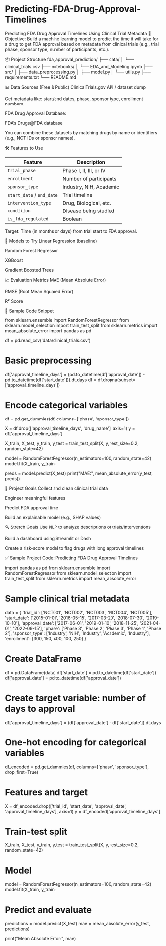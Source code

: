 # Predicting-FDA-Drug-Approval-Timelines
Predicting FDA Drug Approval Timelines Using Clinical Trial Metadata
🎯 Objective:
Build a machine learning model to predict the time it will take for a drug to get FDA approval based on metadata from clinical trials (e.g., trial phase, sponsor type, number of participants, etc.).

📦 Project Structure
fda_approval_prediction/
├── data/
│   └── clinical_trials.csv
├── notebooks/
│   └── EDA_and_Modeling.ipynb
├── src/
│   ├── data_preprocessing.py
│   ├── model.py
│   └── utils.py
├── requirements.txt
└── README.md

📊 Data Sources (Free & Public)
ClinicalTrials.gov API / dataset dump

Get metadata like: start/end dates, phase, sponsor type, enrollment numbers.

FDA Drug Approval Database:

FDA’s Drugs@FDA database

You can combine these datasets by matching drugs by name or identifiers (e.g., NCT IDs or sponsor names).

🛠 Features to Use

| Feature                   | Description             |
| ------------------------- | ----------------------- |
| `trial_phase`             | Phase I, II, III, or IV |
| `enrollment`              | Number of participants  |
| `sponsor_type`            | Industry, NIH, Academic |
| `start_date` / `end_date` | Trial timeline          |
| `intervention_type`       | Drug, Biological, etc.  |
| `condition`               | Disease being studied   |
| `is_fda_regulated`        | Boolean                 |

Target: Time (in months or days) from trial start to FDA approval.

🧠 Models to Try
Linear Regression (baseline)

Random Forest Regressor

XGBoost

Gradient Boosted Trees

📈 Evaluation Metrics
MAE (Mean Absolute Error)

RMSE (Root Mean Squared Error)

R² Score

📘 Sample Code Snippet

from sklearn.ensemble import RandomForestRegressor
from sklearn.model_selection import train_test_split
from sklearn.metrics import mean_absolute_error
import pandas as pd

df = pd.read_csv('data/clinical_trials.csv')

# Basic preprocessing
df['approval_timeline_days'] = (pd.to_datetime(df['approval_date']) - pd.to_datetime(df['start_date'])).dt.days
df = df.dropna(subset=['approval_timeline_days'])

# Encode categorical variables
df = pd.get_dummies(df, columns=['phase', 'sponsor_type'])

X = df.drop(['approval_timeline_days', 'drug_name'], axis=1)
y = df['approval_timeline_days']

X_train, X_test, y_train, y_test = train_test_split(X, y, test_size=0.2, random_state=42)

model = RandomForestRegressor(n_estimators=100, random_state=42)
model.fit(X_train, y_train)

preds = model.predict(X_test)
print("MAE:", mean_absolute_error(y_test, preds))

📌 Project Goals
 Collect and clean clinical trial data

 Engineer meaningful features

 Predict FDA approval time

 Build an explainable model (e.g., SHAP values)


 🔍 Stretch Goals
Use NLP to analyze descriptions of trials/interventions

Build a dashboard using Streamlit or Dash

Create a risk-score model to flag drugs with long approval timelines

✅ Sample Project Code: Predicting FDA Drug Approval Timelines

import pandas as pd
from sklearn.ensemble import RandomForestRegressor
from sklearn.model_selection import train_test_split
from sklearn.metrics import mean_absolute_error

# Sample clinical trial metadata
data = {
    'trial_id': ['NCT001', 'NCT002', 'NCT003', 'NCT004', 'NCT005'],
    'start_date': ['2015-01-01', '2016-05-15', '2017-03-20', '2018-07-30', '2019-10-10'],
    'approval_date': ['2017-06-01', '2019-01-10', '2018-11-25', '2021-04-01', '2022-09-15'],
    'phase': ['Phase 3', 'Phase 2', 'Phase 3', 'Phase 1', 'Phase 2'],
    'sponsor_type': ['Industry', 'NIH', 'Industry', 'Academic', 'Industry'],
    'enrollment': [300, 150, 400, 100, 250]
}

# Create DataFrame
df = pd.DataFrame(data)
df['start_date'] = pd.to_datetime(df['start_date'])
df['approval_date'] = pd.to_datetime(df['approval_date'])

# Create target variable: number of days to approval
df['approval_timeline_days'] = (df['approval_date'] - df['start_date']).dt.days

# One-hot encoding for categorical variables
df_encoded = pd.get_dummies(df, columns=['phase', 'sponsor_type'], drop_first=True)

# Features and target
X = df_encoded.drop(['trial_id', 'start_date', 'approval_date', 'approval_timeline_days'], axis=1)
y = df_encoded['approval_timeline_days']

# Train-test split
X_train, X_test, y_train, y_test = train_test_split(X, y, test_size=0.2, random_state=42)

# Model
model = RandomForestRegressor(n_estimators=100, random_state=42)
model.fit(X_train, y_train)

# Predict and evaluate
predictions = model.predict(X_test)
mae = mean_absolute_error(y_test, predictions)

print("Mean Absolute Error:", mae)




